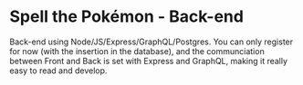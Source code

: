 # Spell the Pokémon - Back-end

Back-end using Node/JS/Express/GraphQL/Postgres. You can only register for now (with the insertion in the database), and the communciation between Front and Back is set with Express and GraphQL, making it really easy to read and develop.